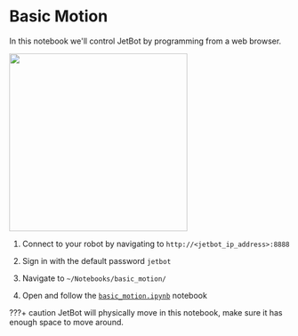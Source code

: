 # Basic Motion

In this notebook we'll control JetBot by programming from a web browser.

<a href="https://raw.githubusercontent.com/wiki/NVIDIA-AI-IOT/jetbot/images/JL01_Basic-Motion.png"><img src="https://raw.githubusercontent.com/wiki/NVIDIA-AI-IOT/jetbot/images/JL01_Basic-Motion.png" height="320"></a>

1. Connect to your robot by navigating to ``http://<jetbot_ip_address>:8888``

2. Sign in with the default password ``jetbot``
3. Navigate to ``~/Notebooks/basic_motion/``
4. Open and follow the [``basic_motion.ipynb``](https://github.com/NVIDIA-AI-IOT/jetbot/blob/master/notebooks/basic_motion/basic_motion.ipynb) notebook
    
???+ caution
    JetBot will physically move in this notebook, make sure it has enough space to move around.

